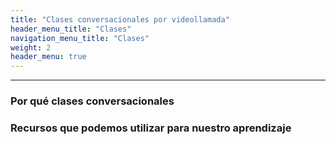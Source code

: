 ```yaml
---
title: "Clases conversacionales por videollamada"
header_menu_title: "Clases"
navigation_menu_title: "Clases"
weight: 2
header_menu: true
---
```

<!-- 
Feature notice: This section displays options to customize title:

- has a normal section title (`title` = "The Services I Offer"),
- custom welcome screen title (`header_menu_title` = "Services"),
- custom navigation menu title (`navigation_menu_title` = "My Services").

That is the important part, right? You want to know what I can do for you. This is why I put this right up there into the header menu of the website. -->

---

### Por qué clases conversacionales



### Recursos que podemos utilizar para nuestro aprendizaje

<!-- I can raise your table culture!

![Let us get started on a clean slate](images/woman-pouring-juice-on-glass-3184192.jpg)

Want to learn more about my services? See [dedicated page](services) with more details. -->
